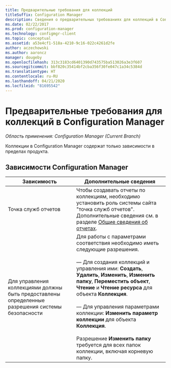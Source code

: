 ```yaml
---
title: Предварительные требования для коллекций
titleSuffix: Configuration Manager
description: Сведения о предварительных требованиях для коллекций в Configuration Manager.
ms.date: 02/22/2017
ms.prod: configuration-manager
ms.technology: configmgr-client
ms.topic: conceptual
ms.assetid: a53e4cf1-518a-4210-9c16-022c4261d2fe
author: aczechowski
ms.author: aaroncz
manager: dougeby
ms.openlocfilehash: 313c3183cd6401390d743575ba513026a3e3f607
ms.sourcegitcommit: bbf820c35414bf2cba356f30fe047c1a34c5384d
ms.translationtype: HT
ms.contentlocale: ru-RU
ms.lasthandoff: 04/21/2020
ms.locfileid: "81695542"
---
```

# <a name="prerequisites-for-collections-in-configuration-manager"></a>Предварительные требования для коллекций в Configuration Manager

*Область применения: Configuration Manager (Current Branch)*

Коллекции в Configuration Manager содержат только зависимости в пределах продукта.  

## <a name="configuration-manager-dependencies"></a>Зависимости Configuration Manager  

|Зависимость|Дополнительные сведения|  
|----------------|----------------------|  
|Точка служб отчетов|Чтобы создавать отчеты по коллекциям, необходимо установить роль системы сайта "точка служб отчетов". Дополнительные сведения см. в разделе [Общие сведения об отчетах](../../../servers/manage/introduction-to-reporting.md).|  
|Для управления коллекциями должны быть предоставлены определенные разрешения системы безопасности|Для работы с параметрами соответствия необходимо иметь следующие разрешения.<br /><br /> — Для создания коллекций и управления ими: **Создать**, **Удалить**, **Изменить**, **Изменить папку**, **Переместить объект**, **Чтение** и **Чтение ресурса** для объекта **Коллекция**.<br /><br /> — Для управления параметрами коллекции: **Изменить параметр коллекции** для объекта **Коллекция**.<br /><br /> Разрешение **Изменить папку** требуется для всех папок коллекции, включая корневую папку.|  
